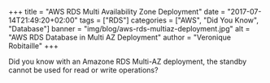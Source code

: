 +++
title = "AWS RDS Multi Availability Zone Deployment"
date = "2017-07-14T21:49:20+02:00"
tags = ["RDS"]
categories = ["AWS", "Did You Know", "Database"]
banner = "img/blog/aws-rds-multiaz-deployment.jpg"
alt = "AWS RDS Database in Multi AZ Deployment"
author = "Veronique Robitaille"
+++

Did you know with an Amazone RDS Multi-AZ deployment, the standby cannot be used for read or write operations?

